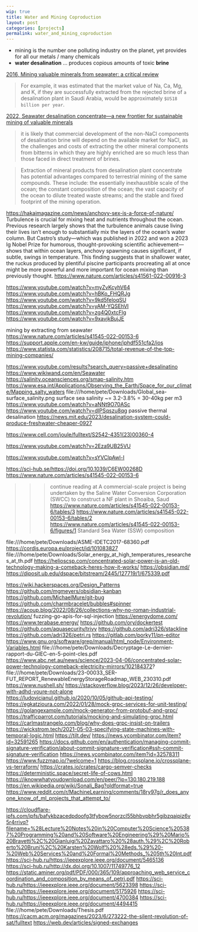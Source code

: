 ```yaml
---
wip: true
title: Water and Mining Coproduction
layout: post
categories: [projects]
permalink: water_and_mining_coproduction
---
```


* mining is the number one polluting industry on the planet, yet provides for all our metals / many chemicals
* **water desalination** ... produces copious amounts of toxic **brine**

[2016, Mining valuable minerals from seawater: a critical review](https://doi.org/10.1039/C6EW00268D)

> For example, it was estimated that the market value
> of Na, Ca, Mg, and K, if they are successfully extracted from the rejected brine of `a`
> desalination plant in Saudi Arabia, would be approximately `$US18 billion per year`.


[2022, Seawater desalination concentrate—a new frontier for sustainable mining of valuable minerals](https://doi.org/10.1038/s41545-022-00153-6)

> it is likely that commercial development of the non-NaCl components of desalination brine will depend on the available market for NaCl,
> as the challenges and costs of extracting the other mineral components from bitterns in which they are highly enriched are so much less
> than those faced in direct treatment of brines.


> Extraction of mineral products from desalination plant concentrate has potential advantages compared to terrestrial mining of the same compounds.
> These include: the essentially inexhaustible scale of the ocean; the constant composition of the ocean;
> the vast capacity of the ocean to dilute treated waste streams; and the stable and fixed footprint of the mining operation.


https://hakaimagazine.com/news/anchovy-sex-is-a-force-of-nature/
Turbulence is crucial for mixing heat and nutrients throughout the ocean. Previous research largely shows that the turbulence animals cause living their lives isn’t enough to substantially mix the layers of the ocean’s water column. But Castro’s study—which was published in 2022 and won a 2023 Ig Nobel Prize for humorous, thought-provoking scientific achievement—shows that within ocean layers, anchovy spawning causes significant, if subtle, swings in temperature. This finding suggests that in shallower water, the ruckus produced by plentiful piscine participants procreating all at once might be more powerful and more important for ocean mixing than previously thought.
https://www.nature.com/articles/s41561-022-00916-3



https://www.youtube.com/watch?v=myZvKcyhV64
https://www.youtube.com/watch?v=hBKo_FHQRJg
https://www.youtube.com/watch?v=9kd5feloqSU
https://www.youtube.com/watch?v=yAM-YQSEhVI
https://www.youtube.com/watch?v=zg4Q0xtcFlg
https://www.youtube.com/watch?v=9xavjkBujJE

mining by extracting from seawater
https://www.nature.com/articles/s41545-022-00153-6
https://support.apple.com/en-kw/guide/iphone/iphdf551cfa2/ios
https://www.statista.com/statistics/208715/total-revenue-of-the-top-mining-companies/


https://www.youtube.com/results?search_query=passive+desalinatino
https://www.wikiwand.com/en/Seawater
https://salinity.oceansciences.org/smap-salinity.htm
https://www.esa.int/Applications/Observing_the_Earth/Space_for_our_climate/Mapping_salty_waters
file:///home/pete/Downloads/Global_sea-surface_salinity.png
surface sea salinity ~= 3.2-3.8% = 30-40kg per m3
https://www.youtube.com/watch?v=aNNt9O70ASc
https://www.youtube.com/watch?v=dIPSqszu8qg
passive thermal desalination
https://news.mit.edu/2023/desalination-system-could-produce-freshwater-cheaper-0927

https://www.cell.com/joule/fulltext/S2542-4351(23)00360-4


https://www.youtube.com/watch?v=2Eza9UB25VU

https://www.youtube.com/watch?v=sYVClpAwl-I




https://sci-hub.se/https://doi.org/10.1039/C6EW00268D
https://www.nature.com/articles/s41545-022-00153-6
>>>continue reading at
> A commercial-scale project is being undertaken by the Saline Water Conversion Corporation (SWCC) to construct a NF plant in Shoaiba, Saud
https://www.nature.com/articles/s41545-022-00153-6/tables/3
https://www.nature.com/articles/s41545-022-00153-6/tables/2
https://www.nature.com/articles/s41545-022-00153-6/figures/1
Standard Sea Water (SSW) composition



file:///home/pete/Downloads/ASME-IDETC2017-68360.pdf
https://cordis.europa.eu/project/id/101083827
file:///home/pete/Downloads/Solar_energy_at_high_temperatures_researches_at_th.pdf
https://helioscsp.com/concentrated-solar-power-is-an-old-technology-making-a-comeback-heres-how-it-works/
https://obsidian.md/
https://diposit.ub.edu/dspace/bitstream/2445/127719/1/675339.pdf


https://wiki.hackerspaces.org/Design_Patterns
https://github.com/mgmeyers/obsidian-kanban
https://github.com/MichaelMure/git-bug
https://github.com/charmbracelet/bubbles#spinner
https://acoup.blog/2022/08/26/collections-why-no-roman-industrial-revolution/
fuzzing-go-apis-for-sql-injection
https://energydome.com/
https://www.terabase.energy/
https://github.com/ory/dockertest
https://github.com/aquasecurity/trivy
https://github.com/adri326/stackline
https://github.com/adri326/petri.rs
https://gitlab.com/porky11/pn-editor
https://www.gnu.org/software/grep/manual/html_node/Environment-Variables.html
file:///home/pete/Downloads/Decryptage-Le-dernier-rapport-du-GIEC-en-5-point-cles.pdf
https://www.abc.net.au/news/science/2023-04-06/concentrated-solar-power-technology-comeback-electricity-mirrors/102184372?
file:///home/pete/Downloads/23-00033_SER-FUT_REPORT_RenewableEnergyStorageRoadmap_WEB_230310.pdf
https://www.nushell.sh/
https://stackoverflow.blog/2023/12/26/developer-with-adhd-youre-not-alone
https://ludovicianul.github.io/2020/10/05/github-api-testing/
https://egkatzioura.com/2022/01/28/mock-grpc-services-for-unit-testing/
https://golangexample.com/mock-generator-from-protobuf-and-grpc/
https://trafficparrot.com/tutorials/mocking-and-simulating-grpc.html
https://carlmastrangelo.com/blog/why-does-grpc-insist-on-trailers
https://wickstrom.tech/2021-05-03-specifying-state-machines-with-temporal-logic.html
https://tilt.dev/
https://news.ycombinator.com/item?id=32591265
https://docs.github.com/en/authentication/managing-commit-signature-verification/about-commit-signature-verification#ssh-commit-signature-verification
https://news.ycombinator.com/item?id=32578311
https://www.fuzzmap.io/?welcome=1
https://blog.crossplane.io/crossplane-vs-terraform/
https://crates.io/crates/cargo-semver-checks
https://deterministic.space/secret-life-of-cows.html
https://iknowwhatyoudownload.com/en/peer/?ip=130.180.219.188
https://en.wikipedia.org/wiki/Sonali_Bag?oldformat=true
https://www.reddit.com/r/MachineLearning/comments/18ry97g/r_does_anyone_know_of_ml_projects_that_attempt_to/



https://cloudflare-ipfs.com/ipfs/bafykbzacedpdoofg3tfybow5norzcl55bhbvpbhr5gibzqaipiz6v5r4rrivq?filename=%28Lecture%20Notes%20in%20Computer%20Science%205387%20Programming%20and%20Software%20Engineering%29%20Mario%20Bravetti%2C%20Gianluigi%20Zavattaro%20%28auth.%29%2C%20Roberto%20Bruni%2C%20Karsten%20Wolf%20%28eds.%29%20-%20Web%20Services%20and%20Formal%20Methods_%205th%20Int.pdf
https://sci-hub.ru/https://ieeexplore.ieee.org/document/5465136
https://sci-hub.ru/http://dx.doi.org/10.1007/11749776_12
https://static.aminer.org/pdf/PDF/000/365/109/approaching_web_service_coordination_and_composition_by_means_of_petri.pdf
https://sci-hub.ru/https://ieeexplore.ieee.org/document/5623398
https://sci-hub.ru/https://ieeexplore.ieee.org/document/5175926
https://sci-hub.ru/https://ieeexplore.ieee.org/document/4700384
https://sci-hub.ru/https://ieeexplore.ieee.org/document/4494415
file:///home/pete/Downloads/Thesis.pdf
https://cacm.acm.org/magazines/2023/6/273222-the-silent-revolution-of-sat/fulltext
https://web.dev/articles/signed-exchanges

